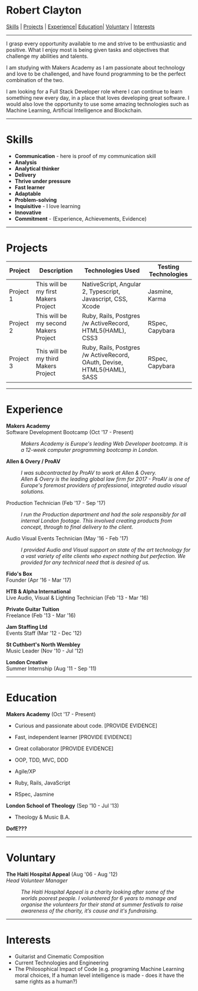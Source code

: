 # Robert Clayton
[Skills](#skills) | [Projects](#projects) | [Experience](#experience)| [Education](#education)| [Voluntary](#voluntary) | [Interests](#interests)
***
I grasp every opportunity available to me and strive to be enthusiastic and positive. What I enjoy most is being given tasks and objectives that challenge my abilities and talents.

I am studying with Makers Academy as I am passionate about technology and love to be challenged, and have found programming to be the perfect combination of the two.

I am looking for a Full Stack Developer role where I can continue to learn something new every day, in a place that loves developing great software. I would also love the opportunity to use some amazing technologies such as Machine Learning, Artificial Intelligence and Blockchain.

***
# Skills

- **Communication** - here is proof of my communication skill
- **Analysis**
- **Analytical thinker**
- **Delivery**
- **Thrive under pressure**
- **Fast learner**
- **Adaptable**
- **Problem-solving**
- **Inquisitive** - I love learning
- **Innovative**
- **Commitment** - (Experience, Achievements, Evidence)

***
# Projects

Project | Description | Technologies Used | Testing Technologies  
---|---|---|---  
Project 1 | This will be my first Makers Project | NativeScript, Angular 2, Typescript, Javascript, CSS, Xcode | Jasmine, Karma  
Project 2 | This will be my second Makers Project | Ruby, Rails, Postgres /w ActiveRecord, HTML5(HAML), CSS3 | RSpec, Capybara  
Project 3 | This will be my third Makers Project | Ruby, Rails, Postgres /w ActiveRecord, OAuth, Devise, HTML5(HAML), SASS | RSpec, Capybara  


***
# Experience

**Makers Academy**    
Software Development Bootcamp  (Oct '17 - Present)  
<dl>
  <dd><em>Makers Academy is Europe's leading Web Developer bootcamp. It is a 12-week computer programming bootcamp in London.</em></dd>
</dl>

**Allen & Overy / ProAV**   

<dl>
  <dd><em>I was subcontracted by ProAV to work at Allen & Overy.</em></dd>
  <dd><em>Allen & Overy is the leading global law firm for 2017 - ProAV is one of Europe's foremost providers of professional, integrated audio visual solutions.</em></dd>
</dl>

Production Technician  (Feb '17 - Sep '17)   
<dl>
  <dd><em>I run the Production department and had the sole responsibly for all internal London footage. This involved creating products from concept, through to final delivery to the client. </em></dd>
</dl>

Audio Visual Events Technician (May '16 - Feb '17)  
<dl>
  <dd><em>I provided Audio and Visual support on state of the art technology for a vast variety of elite clients who expect nothing but perfection.
We provided for any technical need that is desired of us.</em></dd>
</dl>

**Fido's Box**  
Founder (Apr '16 - Mar '17)                          

**HTB & Alpha International**    
Live Audio, Visual & Lighting Technician (Feb '13 - Mar '16)    

**Private Guitar Tuition**   
Freelance (Feb '13 - Mar '16)  

**Jam Staffing Ltd**  
Events Staff (Mar '12 - Dec '12)  

**St Cuthbert's North Wembley**  
Music Leader (Nov '10 - Jul '12)   

**London Creative**  
Summer Internship (Aug '11 - Sep '11)    


***
# Education

**Makers Academy** (Oct '17 - Present)

- Curious and passionate about code. [PROVIDE EVIDENCE]
- Fast, independent learner [PROVIDE EVIDENCE]
- Great collaborator [PROVIDE EVIDENCE]

- OOP, TDD, MVC, DDD
- Agile/XP
- Ruby, Rails, JavaScript
- RSpec, Jasmine

**London School of Theology** (Sep '10 - Jul '13)

- Theology & Music B.A.

**DofE???**


***
# Voluntary
**The Haiti Hospital Appeal** (Aug '06 - Aug '12)     
*Head Volunteer Manager*  
<dl>
  <dd><em>The Haiti Hospital Appeal is a charity looking after some of the worlds poorest people. I volunteered for 6 years to manage and organise the volunteers for their stand at summer festivals to raise awareness of the charity, it’s cause and it's fundraising. </em></dd>
</dl>

***
# Interests

- Guitarist and Cinematic Composition
- Current Technologies and Engineering
- The Philosophical Impact of Code (e.g. programing Machine Learning moral choices, If a human level intelligence is made - does it have the same rights as a human?)
